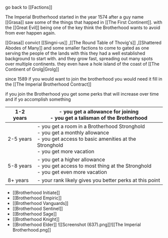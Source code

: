 
go back to [[Factions]]

The Imperial Brotherhood started in the year 1574 after a guy name [[Grasa]] saw some of the things that happed in [[The First Continent]]. with the [[Great Evil]] being one of the key think the Brotherhood wants to avoid from ever happen again.

[[Grasa]] convict [[Singni-us]] ,[[The Round Table of Thovig's]] ,[[Shattered Abodes of Many]] and some smaller factions to come to gated as one serving the people of the lands 
with this they had a well established background to start with.
and they grow fast, spreading out many spots over multiple continents. they even have a hole island of the coast of [[The Continent of Grolg|Grolg]] 

since 1589 if you would want to join the brotherhood you would need it fill in the [[The Imperial Brotherhood Contract]]

if you join the Brotherhood you get some perks that will increase over time and if yo accomplish something


| 1-2 years | - you get a allowance for joining<br>- you get a talisman of the Brotherhood                                                                                       |
| --------- | ------------------------------------------------------------------------------------------------------------------------------------------------------------------ |
| 2-5 years | - you get a room in a Brotherhood Stronghold <br>- you get a monthly allowance<br>- you get access to basic amenities at the Stronghold<br>- you get more vacation |
| 5-8 years | - you get a higher allowance<br>- you get access to most thing at the Stronghold<br>- you get even more vacation                                                   |
| 8+ years  | - your rank likely gives you better perks at this point                                                                                                            |

- [[Brotherhood Initiate]]
- [[Brotherhood Empiric]]
- [[Brotherhood Vanguards]]
- [[Brotherhood Sentinel]]
- [[Brotherhood Sage]]
- [[Brotherhood Knight]]
- [[Brotherhood Elder]]
![[Screenshot (637).png]]![[The Imperial Brotherhood.png]]